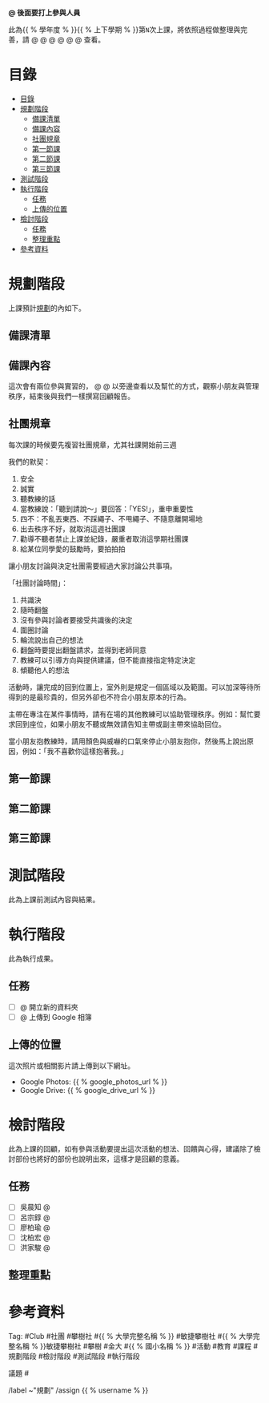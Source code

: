 <!--
標題：

- YYYYMMDD {{ % 國小名稱 % }}社團活動 第N次上課 課程內容
-->

**@ 後面要打上參與人員**

此為{{ % 學年度 % }}{{ % 上下學期 % }}第`N`次上課，將依照過程做整理與完善，請 @ @ @ @ @ @ 查看。


# 目錄

<!-- @import "[TOC]" {cmd="toc" depthFrom=1 depthTo=6 orderedList=false} -->
<!-- code_chunk_output -->

- [目錄](#目錄)
- [規劃階段](#規劃階段)
  - [備課清單](#備課清單)
  - [備課內容](#備課內容)
  - [社團規章](#社團規章)
  - [第一節課](#第一節課)
  - [第二節課](#第二節課)
  - [第三節課](#第三節課)
- [測試階段](#測試階段)
- [執行階段](#執行階段)
  - [任務](#任務)
  - [上傳的位置](#上傳的位置)
- [檢討階段](#檢討階段)
  - [任務](#任務-1)
  - [整理重點](#整理重點)
- [參考資料](#參考資料)

<!-- /code_chunk_output -->

# 規劃階段
上課預計[規劃](休閒產業/規劃.md)的內如下。

## 備課清單

## 備課內容
這次會有兩位參與實習的， @ @ 以旁邊查看以及幫忙的方式，觀察小朋友與管理秩序，結束後與我們一樣撰寫回顧報告。

## 社團規章
每次課的時候要先複習社團規章，尤其社課開始前三週

我們的默契：

1. 安全
1. 誠實
1. 聽教練的話
1. 當教練說：「聽到請說～」要回答：「YES!」，重申重要性
1. 四不：不亂丟東西、不踩繩子、不甩繩子、不隨意離開場地
1. 出去秩序不好，就取消這週社團課
1. 勸導不聽者禁止上課並紀錄，嚴重者取消這學期社團課
1. 給某位同學愛的鼓勵時，要拍拍拍

讓小朋友討論與決定社團需要經過大家討論公共事項。

「社團討論時間」：

1. 共識決
2. 隨時翻盤
3. 沒有參與討論者要接受共識後的決定
4. 圍圈討論
5. 輪流說出自己的想法
6. 翻盤時要提出翻盤請求，並得到老師同意
7. 教練可以引導方向與提供建議，但不能直接指定特定決定
8. 傾聽他人的想法

活動時，讓完成的回到位置上，室外則是規定一個區域以及範圍。可以加深等待所得到的是最珍貴的，但另外卻也不符合小朋友原本的行為。

主帶在專注在某件事情時，請有在場的其他教練可以協助管理秩序。例如：幫忙要求回到座位，如果小朋友不聽或無效請告知主帶或副主帶來協助回位。

當小朋友抱教練時，請用顏色與威嚇的口氣來停止小朋友抱你，然後馬上說出原因，例如：「我不喜歡你這樣抱著我。」

## 第一節課

## 第二節課

## 第三節課

# 測試階段
此為上課前測試內容與結果。

# 執行階段
此為執行成果。

## 任務

- [ ] @ 開立新的資料夾
- [ ] @ 上傳到 Google 相簿

## 上傳的位置
<!--
沒有照片：

這次沒有照片或相關影片，因此不需要上傳照片。

有照片：

這次照片或相關影片請上傳到以下網址。

-->

這次照片或相關影片請上傳到以下網址。

- Google Photos: {{ % google_photos_url % }}
- Google Drive: {{ % google_drive_url % }}

# 檢討階段
此為上課的回顧，如有參與活動要提出這次活動的想法、回饋與心得，建議除了檢討部份也將好的部份也說明出來，這樣才是回顧的意義。

## 任務
<!-- 因為數量增加，以及大家開始可到這上面留言，因此往後要改為任務清單方式呈現 -->

- [ ] 吳晨知 @
- [ ] 呂宗錞 @
- [ ] 廖柏瑜 @
- [ ] 沈柏宏 @
- [ ] 洪家駿 @

## 整理重點
<!-- 改為後續將下面留言整理過後整理於此 -->

# 參考資料

Tag: #Club #社團 #攀樹社 #{{ % 大學完整名稱 % }} #敏捷攀樹社 #{{ % 大學完整名稱 % }}敏捷攀樹社 #攀樹 #金大 #{{ % 國小名稱 % }} #活動 #教育 #課程 #規劃階段 #檢討階段 #測試階段 #執行階段

議題 #

/label ~"規劃"
/assign {{ % username % }}
